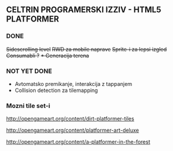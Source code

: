## CELTRIN PROGRAMERSKI IZZIV - HTML5 PLATFORMER
### DONE
~~Sidescrolling level~~
~~RWD za mobile naprave~~
~~Sprite-i za lepsi izgled~~
~~Consumabli ?~~
~~* Generacija terena~~
   
### NOT YET DONE
* Avtomatsko premikanje, interakcija z tappanjem 
* Collision detection za tilemapping


### Mozni tile set-i
http://opengameart.org/content/dirt-platformer-tiles

http://opengameart.org/content/platformer-art-deluxe

http://opengameart.org/content/a-platformer-in-the-forest

